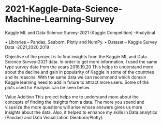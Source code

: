 # 2021-Kaggle-Data-Science-Machine-Learning-Survey
Kaggle ML and Data Science Survey-2021 (Kaggle Competition) -Analytical

•	Libraries – Pandas, Seaborn, Plotly and NumPy.
•	Dataset – Kaggle Survey Data -2021,2020,2019

Objective of the project is to find insights from the Kaggle ML and Data Science Survey-2021 data.
In order to get more information, I used the same type survey data from the years 2018,19,20 
This helps to understand more about the decline and gain in popularity of Kaggle in some of the countries and its reasons.
With the same data we can recommend which domain Kaggle learning need to add in future to attract more users.
Some of the plots used for Analysis can be seen below.
   


      


Value Addition 
This project helps me to understand more about the concepts of finding the insights from a data. The more you spend and visualize the more questions will arise whose answers gives us more insights about the data. Also, it helped to enhance my skills in Data analytics (Pandas) and Data Visualization (Seaborn/Plotly).
